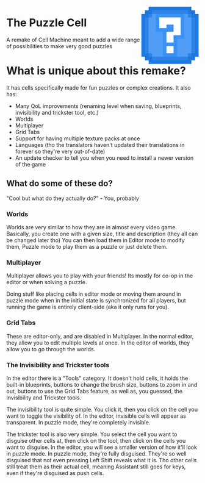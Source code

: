<img 
  align="right"
  width="150"
  height="150"
  src="https://raw.githubusercontent.com/IonutParau/thepuzzlecell/main/assets/images/logo.png"
/>

# The Puzzle Cell

A remake of Cell Machine meant to add a wide range of possibilities to make very good puzzles

# What is unique about this remake?

It has cells specifically made for fun puzzles or complex creations.
It also has:

- Many QoL improvements (renaming level when saving, blueprints, invisibility and trickster tool, etc.)
- Worlds
- Multiplayer
- Grid Tabs
- Support for having multiple texture packs at once
- Languages (tho the translators haven't updated their translations in forever so they're very out-of-date)
- An update checker to tell you when you need to install a newer version of the game

## What do some of these do?

"Cool but what do they actually do?" - You, probably

### Worlds

Worlds are very similar to how they are in almost every video game.
Basically, you create one with a given size, title and description (they all can be changed later tho)
You can then load them in Editor mode to modify them, Puzzle mode to play them as a puzzle or just delete them.

### Multiplayer

Multiplayer allows you to play with your friends!
Its mostly for co-op in the editor or when solving a puzzle.

Doing stuff like placing cells in editor mode or moving them around in puzzle mode when in the initial state is synchronized for all players, but running the game is entirely client-side (aka it only runs for you).

### Grid Tabs

These are editor-only, and are disabled in Multiplayer.
In the normal editor, they allow you to edit multiple levels at once.
In the editor of worlds, they allow you to go through the worlds.

### The Invisibility and Trickster tools

In the editor there is a "Tools" category. It doesn't hold cells, it holds the built-in blueprints, buttons to change the brush size, buttons to zoom in and out, buttons to use the Grid Tabs feature, as well as, you guessed, the Invisibility and Trickster tools.

The invisibility tool is quite simple. You click it, then you click on the cell you want to toggle the visibility of. In the editor, invisible cells will appear as transparent. In puzzle mode, they're completely invisible.

The trickster tool is also very simple. You select the cell you want to disguise other cells at, then click on the tool, then click on the cells you want to disguise.
In the editor, you will see a smaller version of how it'll look in puzzle mode. In puzzle mode, they're fully disguised. They're so well disguised that not even pressing Left Shift reveals what it is. Tho other cells still treat them as their actual cell, meaning Assistant still goes for keys, even if they're disguised as push cells.
